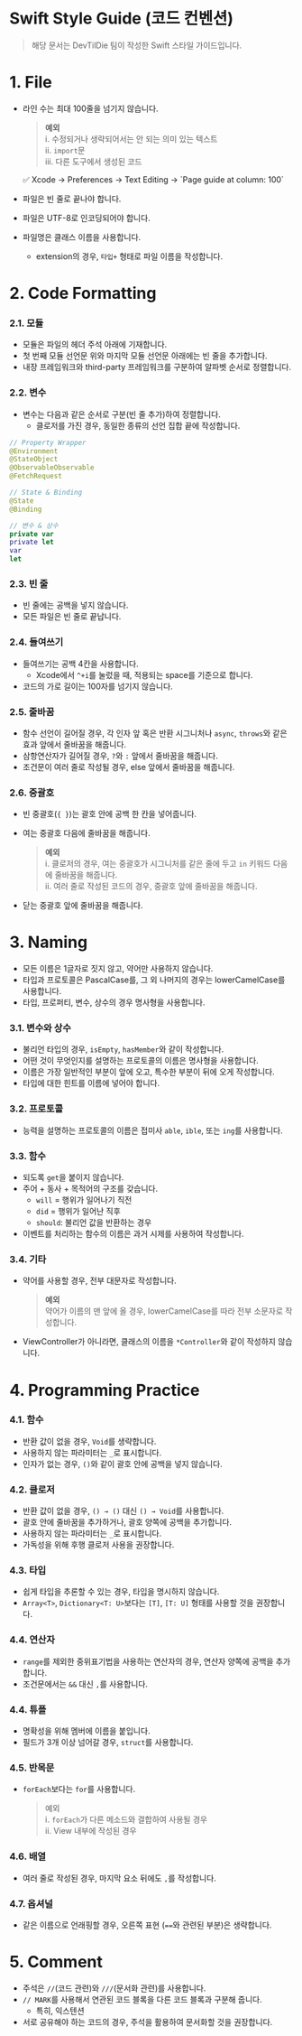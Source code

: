 # Swift Style Guide (코드 컨벤션)
> 해당 문서는 DevTilDie 팀이 작성한 Swift 스타일 가이드입니다.

# 1. File

- 라인 수는 최대 100줄을 넘기지 않습니다.
    
    > **예외**
    > <br/> ⅰ. 수정되거나 생략되어서는 안 되는 의미 있는 텍스트
    > <br/> ⅱ. `import`문
    > <br/> ⅲ. 다른 도구에서 생성된 코드
    
    <aside>
    ✅ Xcode → Preferences → Text Editing → `Page guide at column: 100`
    
    </aside>
    
- 파일은 빈 줄로 끝나야 합니다.
- 파일은 UTF-8로 인코딩되어야 합니다.
- 파일명은 클래스 이름을 사용합니다.
    - extension의 경우, `타입+` 형태로 파일 이름을 작성합니다.

# 2. Code Formatting

### 2.1. 모듈

- 모듈은 파일의 헤더 주석 아래에 기재합니다.
- 첫 번째 모듈 선언문 위와 마지막 모듈 선언문 아래에는 빈 줄을 추가합니다.
- 내장 프레임워크와 third-party 프레임워크를 구분하여 알파벳 순서로 정렬합니다.

### 2.2. 변수

- 변수는 다음과 같은 순서로 구분(빈 줄 추가)하여 정렬합니다.
    - 클로저를 가진 경우, 동일한 종류의 선언 집합 끝에 작성합니다.

```swift
// Property Wrapper
@Environment
@StateObject
@ObservableObservable
@FetchRequest 

// State & Binding
@State
@Binding

// 변수 & 상수
private var
private let
var
let
```

### 2.3. 빈 줄

- 빈 줄에는 공백을 넣지 않습니다.
- 모든 파일은 빈 줄로 끝납니다.

### 2.4. 들여쓰기

- 들여쓰기는 공백 4칸을 사용합니다.
    - Xcode에서 `^+i`를 눌렀을 때, 적용되는 space를 기준으로 합니다.
- 코드의 가로 길이는 100자를 넘기지 않습니다.

### 2.5. 줄바꿈

- 함수 선언이 길어질 경우, 각 인자 앞 혹은 반환 시그니처나 `async`, `throws`와 같은 효과 앞에서 줄바꿈을 해줍니다.
- 삼항연산자가 길어질 경우, `?`와 `:` 앞에서 줄바꿈을 해줍니다.
- 조건문이 여러 줄로 작성될 경우, else 앞에서 줄바꿈을 해줍니다.

### 2.6. 중괄호

- 빈 중괄호(`{ }`)는 괄호 안에 공백 한 칸을 넣어줍니다.
- 여는 중괄호 다음에 줄바꿈을 해줍니다.
    
    > **예외**
    > <br/> ⅰ. 클로저의 경우, 여는 중괄호가 시그니처를 같은 줄에 두고 `in` 키워드 다음에 줄바꿈을 해줍니다.
    > <br/> ⅱ. 여러 줄로 작성된 코드의 경우, 중괄호 앞에 줄바꿈을 해줍니다.

- 닫는 중괄호 앞에 줄바꿈을 해줍니다.

# 3. Naming

- 모든 이름은 1글자로 짓지 않고, 약어만 사용하지 않습니다.
- 타입과 프로토콜은 PascalCase를, 그 외 나머지의 경우는 lowerCamelCase를 사용합니다.
- 타입, 프로퍼티, 변수, 상수의 경우 명사형을 사용합니다.

### 3.1. 변수와 상수

- 불리언 타입의 경우, `isEmpty`, `hasMember`와 같이 작성합니다.
- 어떤 것이 무엇인지를 설명하는 프로토콜의 이름은 명사형을 사용합니다.
- 이름은 가장 일반적인 부분이 앞에 오고, 특수한 부분이 뒤에 오게 작성합니다.
- 타입에 대한 힌트를 이름에 넣어야 합니다.

### 3.2. 프로토콜

- 능력을 설명하는 프로토콜의 이름은 접미사 `able`, `ible`, 또는 `ing`를 사용합니다.

### 3.3. 함수

- 되도록 `get`을 붙이지 않습니다.
- 주어 + 동사 + 목적어의 구조를 갖습니다.
    - `will` = 행위가 일어나기 직전
    - `did` = 행위가 일어난 직후
    - `should`: 불리언 값을 반환하는 경우
- 이벤트를 처리하는 함수의 이름은 과거 시제를 사용하여 작성합니다.

### 3.4. 기타

- 약어를 사용할 경우, 전부 대문자로 작성합니다.
    
    > **예외**
    > <br/> 약어가 이름의 맨 앞에 올 경우, lowerCamelCase를 따라 전부 소문자로 작성합니다.
  
- ViewController가 아니라면, 클래스의 이름을 `*Controller`와 같이 작성하지 않습니다.

# 4. Programming Practice

### 4.1. 함수

- 반환 값이 없을 경우, `Void`를 생략합니다.
- 사용하지 않는 파라미터는 `_`로 표시합니다.
- 인자가 없는 경우, `()`와 같이 괄호 안에 공백을 넣지 않습니다.

### 4.2. 클로저

- 반환 값이 없을 경우, `() → ()` 대신 `() → Void`를 사용합니다.
- 괄호 안에 줄바꿈을 추가하거나, 괄호 양쪽에 공백을 추가합니다.
- 사용하지 않는 파라미터는 `_`로 표시합니다.
- 가독성을 위해 후행 클로저 사용을 권장합니다.

### 4.3. 타입

- 쉽게 타입을 추론할 수 있는 경우, 타입을 명시하지 않습니다.
- `Array<T>`, `Dictionary<T: U>`보다는 `[T]`, `[T: U]` 형태를 사용할 것을 권장합니다.

### 4.4. 연산자

- `range`를 제외한 중위표기법을 사용하는 연산자의 경우, 연산자 양쪽에 공백을 추가합니다.
- 조건문에서는 `&&` 대신 `,`를 사용합니다.

### 4.4. 튜플

- 명확성을 위해 멤버에 이름을 붙입니다.
- 필드가 3개 이상 넘어갈 경우, `struct`를 사용합니다.

### 4.5. 반목문

- `forEach`보다는 `for`를 사용합니다.
    
    > 예외
    > <br/> ⅰ. `forEach`가 다른 메소드와 결합하여 사용될 경우
    > <br/> ⅱ. View 내부에 작성된 경우

### 4.6. 배열

- 여러 줄로 작성된 경우, 마지막 요소 뒤에도 `,`를 작성합니다.

### 4.7. 옵셔널

- 같은 이름으로 언래핑할 경우, 오른쪽 표현 (`==`와 관련된 부분)은 생략합니다.

# 5. Comment

- 주석은 `//`(코드 관련)와 `///`(문서화 관련)를 사용합니다.
- `// MARK`를 사용해서 연관된 코드 블록을 다른 코드 블록과 구분해 줍니다.
    - 특히, 익스텐션
- 서로 공유해야 하는 코드의 경우, 주석을 활용하여 문서화할 것을 권장합니다.
